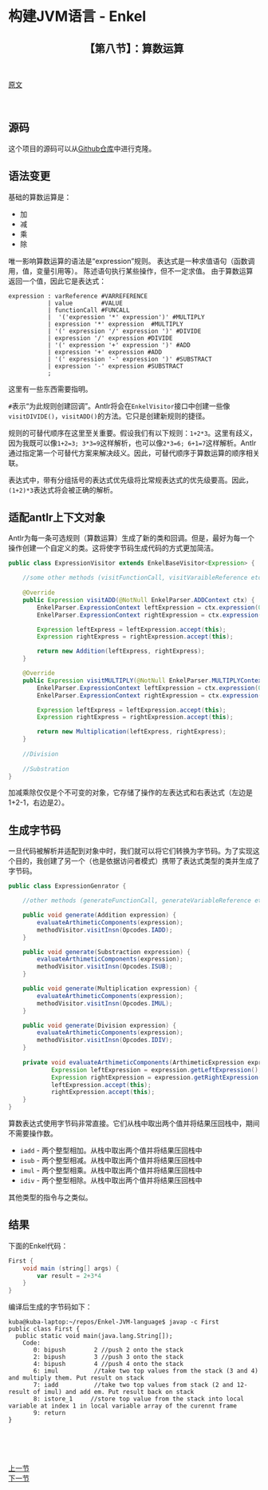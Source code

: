 # 构建JVM语言 - Enkel

<h2 align="center">【第八节】：算数运算</h2>

</br>

[原文](http://jakubdziworski.github.io/enkel/2016/04/10/enkel_8_arthimetic.html)

</br>

## 源码

这个项目的源码可以从[Github仓库](https://github.com/JakubDziworski/Enkel-JVM-language)中进行克隆。

##  语法变更

基础的算数运算是：
- 加
- 减
- 乘
- 除

唯一影响算数运算的语法是“expression”规则。
表达式是一种求值语句（函数调用，值，变量引用等）。
陈述语句执行某些操作，但不一定求值。
由于算数运算返回一个值，因此它是表达式：

```antlr
expression : varReference #VARREFERENCE
           | value        #VALUE
           | functionCall #FUNCALL
           |  '('expression '*' expression')' #MULTIPLY
           | expression '*' expression  #MULTIPLY
           | '(' expression '/' expression ')' #DIVIDE
           | expression '/' expression #DIVIDE
           | '(' expression '+' expression ')' #ADD
           | expression '+' expression #ADD
           | '(' expression '-' expression ')' #SUBSTRACT
           | expression '-' expression #SUBSTRACT
           ;
```

这里有一些东西需要指明。

`#`表示“为此规则创建回调”。Antlr将会在`EnkelVisitor`接口中创建一些像`visitDIVIDE()`，`visitADD()`的方法。它只是创建新规则的捷径。

规则的可替代顺序在这里至关重要。假设我们有以下规则：`1+2*3`。这里有歧义，因为我既可以像`1+2=3; 3*3=9`这样解析，也可以像`2*3=6; 6+1=7`这样解析。Antlr通过指定第一个可替代方案来解决歧义。因此，可替代顺序于算数运算的顺序相关联。

表达式中，带有分组括号的表达式优先级将比常规表达式的优先级要高。因此，`(1+2)*3`表达式将会被正确的解析。

## 适配antlr上下文对象

Antlr为每一条可选规则（算数运算）生成了新的类和回调。但是，最好为每一个操作创建一个自定义的类。这将使字节码生成代码的方式更加简洁。

```java
public class ExpressionVisitor extends EnkelBaseVisitor<Expression> {

    //some other methods (visitFunctionCall, visitVaraibleReference etc)
    
    @Override
    public Expression visitADD(@NotNull EnkelParser.ADDContext ctx) {
        EnkelParser.ExpressionContext leftExpression = ctx.expression(0);
        EnkelParser.ExpressionContext rightExpression = ctx.expression(1);

        Expression leftExpress = leftExpression.accept(this);
        Expression rightExpress = rightExpression.accept(this);

        return new Addition(leftExpress, rightExpress);
    }

    @Override
    public Expression visitMULTIPLY(@NotNull EnkelParser.MULTIPLYContext ctx) {
        EnkelParser.ExpressionContext leftExpression = ctx.expression(0);
        EnkelParser.ExpressionContext rightExpression = ctx.expression(1);

        Expression leftExpress = leftExpression.accept(this);
        Expression rightExpress = rightExpression.accept(this);

        return new Multiplication(leftExpress, rightExpress);
    }
    
    //Division
    
    //Substration
}
```

加减乘除仅仅是个不可变的对象，它存储了操作的左表达式和右表达式（左边是1+2-1，右边是2）。

## 生成字节码

一旦代码被解析并适配到对象中时，我们就可以将它们转换为字节码。为了实现这个目的，我创建了另一个（也是依据访问者模式）携带了表达式类型的类并生成了字节码。

```java
public class ExpressionGenrator {

    //other methods (generateFunctionCall, generateVariableReference etc.)

    public void generate(Addition expression) {
        evaluateArthimeticComponents(expression);
        methodVisitor.visitInsn(Opcodes.IADD);
    }

    public void generate(Substraction expression) {
        evaluateArthimeticComponents(expression);
        methodVisitor.visitInsn(Opcodes.ISUB);
    }

    public void generate(Multiplication expression) {
        evaluateArthimeticComponents(expression);
        methodVisitor.visitInsn(Opcodes.IMUL);
    }

    public void generate(Division expression) {
        evaluateArthimeticComponents(expression);
        methodVisitor.visitInsn(Opcodes.IDIV);
    }
    
    private void evaluateArthimeticComponents(ArthimeticExpression expression) {
            Expression leftExpression = expression.getLeftExpression();
            Expression rightExpression = expression.getRightExpression();
            leftExpression.accept(this);
            rightExpression.accept(this);
    }
}
```

算数表达式使用字节码非常直接。它们从栈中取出两个值并将结果压回栈中，期间不需要操作数。

- `iadd` - 两个整型相加。从栈中取出两个值并将结果压回栈中
- `isub` - 两个整型相减。从栈中取出两个值并将结果压回栈中
- `imul` - 两个整型相乘。从栈中取出两个值并将结果压回栈中
- `idiv` - 两个整型相除。从栈中取出两个值并将结果压回栈中

其他类型的指令与之类似。

## 结果

下面的Enkel代码：

```groovy
First {
    void main (string[] args) {
        var result = 2+3*4
    }
}
```

编译后生成的字节码如下：

```shell
kuba@kuba-laptop:~/repos/Enkel-JVM-language$ javap -c First
public class First {
  public static void main(java.lang.String[]);
    Code:
       0: bipush        2 //push 2 onto the stack
       2: bipush        3 //push 3 onto the stack
       4: bipush        4 //push 4 onto the stack
       6: imul          //take two top values from the stack (3 and 4) and multiply them. Put result on stack
       7: iadd          //take two top values from stack (2 and 12-result of imul) and add em. Put result back on stack
       8: istore_1     //store top value from the stack into local variable at index 1 in local variable array of the curennt frame
       9: return
}
```

</br></br></br>

<div align="left"><a href="./06-方法.md">上一节</a></div>

<div align="left"><a href="./07-算数运算.md">下一节</a></div>